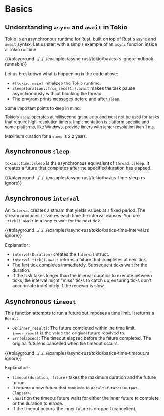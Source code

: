 # Basics

## Understanding `async` and `await` in Tokio

Tokio is an asynchronous runtime for Rust, built on top of
Rust's `async` and `await` syntax. Let us start with a simple
example of an `async` function inside a Tokio runtime.

{{#playground ../../../examples/async-rust/tokio/basics.rs ignore mdbook-runnable}}

Let us breakdown what is happening in the code above:

* `#[tokio::main]` initializes the Tokio runtime.
* `sleep(Duration::from_secs(1)).await` makes the task pause 
   asynchronously without blocking the thread.
* The program prints messages before and after `sleep`.

<div class="warning" style="font-size: 0.95em;">
Some important points to keep in mind:

Tokio's `sleep` operates at millisecond granularity and must
not be used for tasks that require high-resolution timers. Implementation
is platform specific and some platforms, like Windows, provide timers
with larger resolution than 1 ms.

Maximum duration for a `sleep` is 2.2 years.
</div>

## Asynchronous `sleep`

`tokio::time::sleep` is the asynchronous equivalent of `thread::sleep`.
It creates a future that completes after the specified duration has elapsed.

{{#playground ../../../examples/async-rust/tokio/basics-time-sleep.rs ignore}}

## Asynchronous `interval`

An `Interval` creates a stream that yields values at a fixed period.
The stream produces `()` values each time the interval elapses.
You use `.tick().await` in a loop to wait for the next tick.

{{#playground ../../../examples/async-rust/tokio/basics-time-interval.rs ignore}}

Explanation:

* `interval(Duration)` creates the `Interval` struct.
* `interval.tick().await` returns a future that completes at next tick.
* The first tick completes immediately. Subsequent ticks wait for the duration.
* If the task takes longer than the interval duration to execute between
  ticks, the interval might "miss" ticks to catch up, ensuring ticks don't
  accumulate indefinitely if the receiver is slow.

## Asynchronous `timeout`

This function attempts to run a future but imposes a time limit.
It returns a `Result`.

* `Ok(inner_result)`: The future completed within the time limit.
  `inner_result` is the value the original future resolved to.
* `Err(elapsed)`: The timeout elapsed before the future completed.
  The original future is cancelled when the timeout occurs.

{{#playground ../../../examples/async-rust/tokio/basics-time-timeout.rs ignore}}

Explanation:

* `timeout(duration, future)` takes the maximum duration and the future to run.
* It returns a new future that resolves to `Result<future::Output, Elapsed>`.
* `.await` on the timeout future waits for either the inner future to complete
  or the duration to elapse.
* If the timeout occurs, the inner future is dropped (cancelled).
